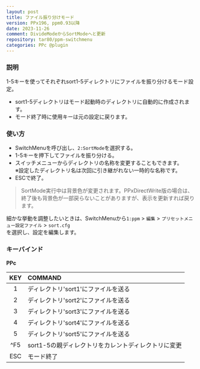 ```yaml
---
layout: post
title: ファイル振り分けモード
version: PPx196, ppm0.93以降
date: 2023-11-26
comment: DivideModeからSortModeへと更新
repository: tar80/ppm-switchmenu
categories: PPc @plugin
---
```


### 説明

1-5キーを使ってそれぞれsort1-5ディレクトリにファイルを振り分けるモード設定。

- sort1-5ディレクトリはモード起動時のディレクトリに自動的に作成されます。
- モード終了時に使用キーは元の設定に戻ります。

### 使い方

- SwitchMenuを呼び出し、`2:SortMode`を選択する。
- 1-5キーを押下してファイルを振り分ける。
- スイッチメニューからディレクトリの名称を変更することもできます。  
  ※設定したディレクトリ名は次回に引き継がれない一時的な名称です。
- ESCで終了。

> SortMode実行中は背景色が変更されます。PPxDirectWrite版の場合は、  
> 終了後も背景色が一部戻らないことがありますが、表示を更新すれば戻ります。

細かな挙動を調整したいときは、SwitchMenuから`1:ppm` > `編集` > `プリセットメニュー設定ファイル` > `sort.cfg`  
を選択し、設定を編集します。

### キーバインド

**PPc**

| KEY | COMMAND                                             |
| :-: | :-------------------------------------------------- |
|  1  | ディレクトリ'sort1'にファイルを送る                 |
|  2  | ディレクトリ'sort2'にファイルを送る                 |
|  3  | ディレクトリ'sort3'にファイルを送る                 |
|  4  | ディレクトリ'sort4'にファイルを送る                 |
|  5  | ディレクトリ'sort5'にファイルを送る                 |
| ^F5 | sort1-5の親ディレクトリをカレントディレクトリに変更 |
| ESC | モード終了                                          |
